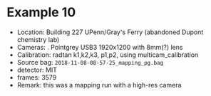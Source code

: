 # Example 10

- Location: Building 227 UPenn/Gray's Ferry (abandoned Dupont chemistry lab)
- Cameras:
   . Pointgrey USB3 1920x1200 with 8mm(?) lens
- Calibration: radtan k1,k2,k3, p1,p2, using multicam_calibration
- Source bag: ``2018-11-08-08-57-25_mapping_pg.bag``
- detector: MIT
- frames: 3579
- Remark: this was a mapping run with a high-res camera
